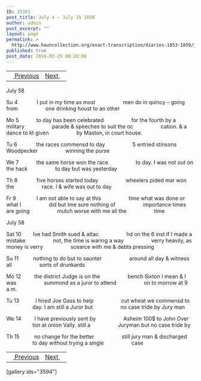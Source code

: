 ```yaml
---
ID: 15351
post_title: July 4 – July 15 1858
author: admin
post_excerpt: ""
layout: page
permalink: >
  http://www.hauncollection.org/exact-transcription/diaries-1853-1859/july-4-july-15-1858/
published: true
post_date: 2016-02-29 00:28:08
---
```

<table style="width: 100%;" align="center">
<tbody>
<tr>
<td><a href="http://www.hauncollection.org/version-2/diaries-1853-1859/june-29-july-3-1858/"><img src="https://lh3.googleusercontent.com/-EFJpxxNiPNw/VqgtWBCZrMI/AAAAAAAAAFU/WfY4lPFWWkg/s800-Ic42/Soeb-Plain-Arrows-8-10px.png" alt="" width="10" height="10" /> Previous</a></td>
<td style="text-align: right;"><a href="http://www.hauncollection.org/version-2/diaries-1853-1859/july-16-july-29-1858/">Next <img src="https://lh3.googleusercontent.com/-67k0cYlpXHw/VqgtWKz1MXI/AAAAAAAAAFU/k9PW_Piyurk/s800-Ic42/Soeb-Plain-Arrows-5-10px.png" alt="" width="10" height="10" /></a></td>
</tr>
</tbody>
</table>
July 58

Su 4             I put in my time as most
<span style="margin-left: 70px;">men do in quincy – going from
<span style="margin-left: 70px;">one drinking houst to an other</span></span>

Mo 5            to day has been celebrated
<span style="margin-left: 70px;">for the fourth by a military
<span style="margin-left: 70px;">parade &amp; speeches to suit the oc
<span style="margin-left: 70px;">cation. &amp; a dance to kt given
<span style="margin-left: 70px;">by Maston, in court house.</span></span></span></span>

Tu 6             the races commensd to day
<span style="margin-left: 70px;">5 entried stinsons Woodpecker
<span style="margin-left: 70px;">winning the purse</span></span>

We 7            the same horse won the race
<span style="margin-left: 70px;">to day. I was not out on the hack
<span style="margin-left: 70px;">to day but was yesterday</span></span>

Th 8             five horses started today
<span style="margin-left: 70px;">wheelers pided mar won the
<span style="margin-left: 70px;">race. I &amp; wife was out to day</span></span>

Fr 9              I am not able to say at this
<span style="margin-left: 70px;">time what was done or what I
<span style="margin-left: 70px;">did but Ime sure nothing of
<span style="margin-left: 70px;">importance times are going
<span style="margin-left: 70px;">mutch worse with me all the
<span style="margin-left: 70px;">time</span></span></span></span></span>

July 58

Sat 10        Ive had Smith sued &amp; attac
<span style="margin-left: 70px;">hd on the 6 inst if I made a mistake
<span style="margin-left: 70px;">not, the time is waring a way
<span style="margin-left: 70px;">verry heavily, as money is verry
<span style="margin-left: 70px;">scearce with me &amp; debts pressing</span></span></span></span>

Su 11          nothing to do but to saunter
<span style="margin-left: 70px;">around all day &amp; witness all
<span style="margin-left: 70px;">sorts of drunkards</span></span>

Mo 12         the district Judge is on the
<span style="margin-left: 70px;">bench Sixton I mean &amp; I was
<span style="margin-left: 70px;">summond as a juror to attend
<span style="margin-left: 70px;">on to morrow at 9 a.m.</span></span></span>

Tu 13           I hired Joe Gass to help
<span style="margin-left: 70px;">cut wheat we commensd to
<span style="margin-left: 70px;">day. I am still a Juror but
<span style="margin-left: 70px;">no case tride by Jury man</span></span></span>

We 14         I have previously sent by
<span style="margin-left: 70px;">Asheim 100$ to John Over
<span style="margin-left: 70px;">ton at onion Vally. still a
<span style="margin-left: 70px;">Juryman but no case tride by</span></span></span>

Th 15          no change for the better
<span style="margin-left: 70px;">still jury man &amp; discharged
<span style="margin-left: 70px;">to day without trying a single
<span style="margin-left: 70px;">case</span></span></span>
<table style="width: 100%;" align="center">
<tbody>
<tr>
<td><a href="http://www.hauncollection.org/version-2/diaries-1853-1859/june-29-july-3-1858/"><img src="https://lh3.googleusercontent.com/-EFJpxxNiPNw/VqgtWBCZrMI/AAAAAAAAAFU/WfY4lPFWWkg/s800-Ic42/Soeb-Plain-Arrows-8-10px.png" alt="" width="10" height="10" /> Previous</a></td>
<td style="text-align: right;"><a href="http://www.hauncollection.org/version-2/diaries-1853-1859/july-16-july-29-1858/">Next <img src="https://lh3.googleusercontent.com/-67k0cYlpXHw/VqgtWKz1MXI/AAAAAAAAAFU/k9PW_Piyurk/s800-Ic42/Soeb-Plain-Arrows-5-10px.png" alt="" width="10" height="10" /></a></td>
</tr>
</tbody>
</table>
[gallery ids="3594"]

&nbsp;